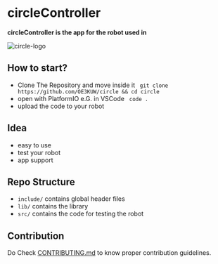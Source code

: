 # circleController

**circleController is the app for the robot used in**

![circle-logo](https://user-images.githubusercontent.com/85552617/195413761-21e80692-dd8c-4c51-a20d-ac11b8ba39e9.png)


## How to start?

- Clone The Repository and move inside it 
``` git clone https://github.com/OE3KUW/circle && cd circle```
- open with PlatformIO e.G. in VSCode
``` code .```
- upload the code to your robot

## Idea
- easy to use
- test your robot
- app support
## Repo Structure
- `include/` contains global header files
- `lib/` contains the library
- `src/` contains the code for testing the robot
## Contribution
Do Check [CONTRIBUTING.md](CONTRIBUTING.md) to know proper contribution guidelines.
